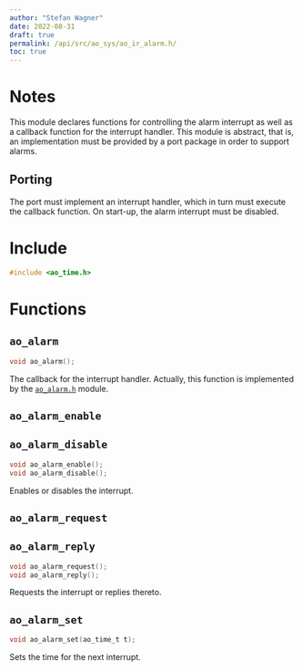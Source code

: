 ```yaml
---
author: "Stefan Wagner"
date: 2022-08-31
draft: true
permalink: /api/src/ao_sys/ao_ir_alarm.h/
toc: true
---
```


# Notes

This module declares functions for controlling the alarm interrupt as well as a callback function for the interrupt handler. This module is abstract, that is, an implementation must be provided by a port package in order to support alarms.

## Porting

The port must implement an interrupt handler, which in turn must execute the callback function. On start-up, the alarm interrupt must be disabled.

# Include

```c
#include <ao_time.h>
```

# Functions

## `ao_alarm`

```c
void ao_alarm();
```

The callback for the interrupt handler. Actually, this function is implemented by the [`ao_alarm.h`](ao_alarm.h.md) module.

## `ao_alarm_enable`
## `ao_alarm_disable`

```c
void ao_alarm_enable();
void ao_alarm_disable();
```

Enables or disables the interrupt.

## `ao_alarm_request`
## `ao_alarm_reply`

```c
void ao_alarm_request();
void ao_alarm_reply();
```

Requests the interrupt or replies thereto.

## `ao_alarm_set`

```c
void ao_alarm_set(ao_time_t t);
```

Sets the time for the next interrupt.
